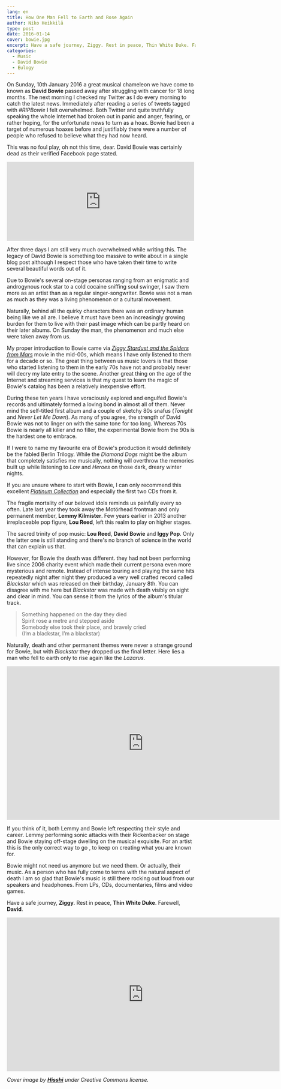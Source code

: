 ```yaml
---
lang: en
title: How One Man Fell to Earth and Rose Again
author: Niko Heikkilä
type: post
date: 2016-01-14
cover: bowie.jpg
excerpt: Have a safe journey, Ziggy. Rest in peace, Thin White Duke. Farewell, David Bowie.
categories:
  - Music
  - David Bowie
  - Eulogy
---
```


On Sunday, 10th January 2016 a great musical chameleon we have come to known as **David Bowie** passed away after struggling with cancer for 18 long months. The next morning I checked my Twitter as I do every morning to catch the latest news. Immediately after reading a series of tweets tagged with _#RIPBowie_ I felt overwhelmed. Both Twitter and quite truthfully speaking the whole Internet had broken out in panic and anger, fearing, or rather hoping, for the unfortunate news to turn as a hoax. Bowie had been a target of numerous hoaxes before and justifiably there were a number of people who refused to believe what they had now heard.

This was no foul play, oh not this time, dear. David Bowie was certainly dead as their verified Facebook page stated.

<iframe title="Facebook Post" src="https://www.facebook.com/plugins/post.php?href=https%3A%2F%2Fwww.facebook.com%2Fdavidbowie%2Fposts%2F10153176666977665&width=500" width="500" height="211" style="border:none;overflow:hidden" scrolling="no" frameborder="0" allowTransparency="true" allow="encrypted-media"></iframe>

After three days I am still very much overwhelmed while writing this. The legacy of David Bowie is something too massive to write about in a single blog post although I respect those who have taken their time to write several beautiful words out of it.

Due to Bowie's several on-stage personas ranging from an enigmatic and androgynous rock star to a cold cocaine sniffing soul swinger, I saw them more as an artist than as a regular singer-songwriter. Bowie was not a man as much as they was a living phenomenon or a cultural movement.

Naturally, behind all the quirky characters there was an ordinary human being like we all are. I believe it must have been an increasingly growing burden for them to live with their past image which can be partly heard on their later albums. On Sunday the man, the phenomenon and much else were taken away from us.

My proper introduction to Bowie came via [_Ziggy Stardust and the Spiders from Mars_](http://www.imdb.com/title/tt0086643/?ref_=fn_al_tt_2) movie in the mid-00s, which means I have only listened to them for a decade or so. The great thing between us music lovers is that those who started listening to them in the early 70s have not and probably never will decry my late entry to the scene. Another great thing on the age of the Internet and streaming services is that my quest to learn the magic of Bowie's catalog has been a relatively inexpensive effort.

During these ten years I have voraciously explored and engulfed Bowie's records and ultimately formed a loving bond in almost all of them. Never mind the self-titled first album and a couple of sketchy 80s snafus (_Tonight_ and _Never Let Me Down_). As many of you agree, the strength of David Bowie was not to linger on with the same tone for too long. Whereas 70s Bowie is nearly all killer and no filler, the experimental Bowie from the 90s is the hardest one to embrace.

If I were to name my favourite era of Bowie's production it would definitely be the fabled Berlin Trilogy. While the _Diamond Dogs_ might be the album that completely satisfies me musically, nothing will overthrow the memories built up while listening to _Low_ and _Heroes_ on those dark, dreary winter nights.

If you are unsure where to start with Bowie, I can only recommend this excellent [_Platinum Collection_](https://open.spotify.com/album/40pUoRK9pOn3tMoXY02fUB) and especially the first two CDs from it.

The fragile mortality of our beloved idols reminds us painfully every so often. Late last year they took away the Motörhead frontman and only permanent member, **Lemmy Kilmister**. Few years earlier in 2013 another irreplaceable pop figure, **Lou Reed**, left this realm to play on higher stages.

The sacred trinity of pop music: **Lou Reed**, **David Bowie** and **Iggy Pop**. Only the latter one is still standing and there's no branch of science in the world that can explain us that.

However, for Bowie the death was different. they had not been performing live since 2006 charity event which made their current persona even more mysterious and remote. Instead of intense touring and playing the same hits repeatedly night after night they produced a very well crafted record called _Blackstar_ which was released on their birthday, January 8th. You can disagree with me here but _Blackstar_ was made with death visibly on sight and clear in mind. You can sense it from the lyrics of the album's titular track.

> Something happened on the day they died  
> Spirit rose a metre and stepped aside  
> Somebody else took their place, and bravely cried  
> (I’m a blackstar, I’m a blackstar)

Naturally, death and other permanent themes were never a strange ground for Bowie, but with _Blackstar_ they dropped us the final letter. Here lies a man who fell to earth only to rise again like the _Lazarus_.

<iframe title="YouTube 1" class='youtube-player' type='text/html' width='728' height='410' src='https://www.youtube.com/embed/y-JqH1M4Ya8?version=3&#038;rel=1&#038;fs=1&#038;autohide=2&#038;showsearch=0&#038;showinfo=1&#038;iv_load_policy=1&#038;wmode=transparent' allowfullscreen='true' style='border:0;'></iframe>

If you think of it, both Lemmy and Bowie left respecting their style and career. Lemmy performing sonic attacks with their Rickenbacker on stage and Bowie staying off-stage dwelling on the musical exquisite. For an artist this is the only correct way to go , to keep on creating what you are known for.

Bowie might not need us anymore but we need them. Or actually, their music. As a person who has fully come to terms with the natural aspect of death I am so glad that Bowie's music is still there rocking out loud from our speakers and headphones. From LPs, CDs, documentaries, films and video games.

Have a safe journey, **Ziggy**. Rest in peace, **Thin White Duke**. Farewell, **David**.

<iframe title="Youtube 2" class='youtube-player' type='text/html' width='728' height='410' src='https://www.youtube.com/embed/X9WSqQS1PJg?version=3&#038;rel=1&#038;fs=1&#038;autohide=2&#038;showsearch=0&#038;showinfo=1&#038;iv_load_policy=1&#038;wmode=transparent' allowfullscreen='true' style='border:0;'></iframe>

_Cover image by [**Hisshi**](http://hisshi.deviantart.com/art/The-Thin-White-Duke-349530610) under Creative Commons license._
